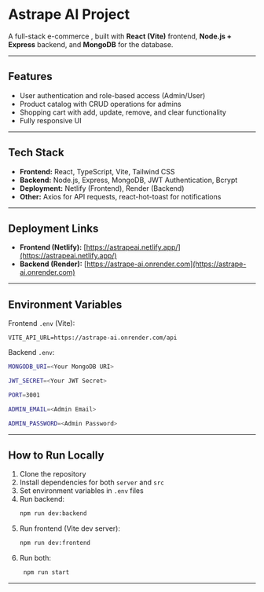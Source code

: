 # Astrape AI Project
 
A full-stack e-commerce , built with **React (Vite)** frontend, **Node.js + Express** backend, and **MongoDB** for the database.  

---

## Features

- User authentication and role-based access (Admin/User)  
- Product catalog with CRUD operations for admins  
- Shopping cart with add, update, remove, and clear functionality  
- Fully responsive UI  

---

## Tech Stack

- **Frontend:** React, TypeScript, Vite, Tailwind CSS  
- **Backend:** Node.js, Express, MongoDB, JWT Authentication, Bcrypt  
- **Deployment:** Netlify (Frontend), Render (Backend)  
- **Other:** Axios for API requests, react-hot-toast for notifications  

---

## Deployment Links

- **Frontend (Netlify):** [https://astrapeai.netlify.app/](https://astrapeai.netlify.app/)  
- **Backend (Render):** [https://astrape-ai.onrender.com](https://astrape-ai.onrender.com)  

---

## Environment Variables

Frontend `.env` (Vite):

```
VITE_API_URL=https://astrape-ai.onrender.com/api
```

Backend `.env`:

```bash
MONGODB_URI=<Your MongoDB URI>

JWT_SECRET=<Your JWT Secret>

PORT=3001

ADMIN_EMAIL=<Admin Email>

ADMIN_PASSWORD=<Admin Password>
```
---

## How to Run Locally

1. Clone the repository
2. Install dependencies for both `server` and `src`
3. Set environment variables in `.env` files
4. Run backend:  
   ```bash
   npm run dev:backend
5. Run frontend (Vite dev server):
   ```bash 
   npm run dev:frontend
   ```
6. Run both:
   ```bash 
    npm run start
    ``` 
---
